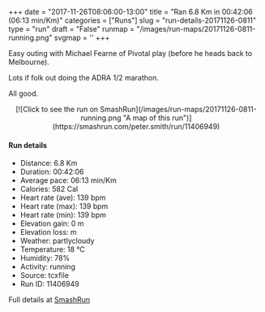+++
date = "2017-11-26T08:06:00-13:00"
title = "Ran 6.8 Km in 00:42:06 (06:13 min/Km)"
categories = ["Runs"]
slug = "run-details-20171126-0811"
type = "run"
draft = "False"
runmap = "/images/run-maps/20171126-0811-running.png"
svgmap = '<polyline points="0 50, 4 53, 6 55, 16 63, 20 65, 22 66, 29 68, 34 68, 37 68, 43 67, 50 66, 53 65, 61 62, 64 60, 68 59, 74 60, 76 60, 80 61, 84 63, 86 63, 88 62, 91 61, 96 58, 97 57, 100 53, 100 52, 95 46, 95 43, 95 43, 94 39, 95 37, 89 32, 95 38, 95 39, 94 40, 96 45, 97 48, 100 52, 100 53, 100 54, 97 57, 94 60, 91 61, 86 63, 84 63, 78 60, 71 59, 68 59, 64 60, 61 62, 57 63, 52 65, 49 66, 43 67, 38 68, 31 68, 24 66, 19 65, 17 64, 12 61, 6 55, 2 52, 0 50">'
+++

Easy outing with Michael Fearne of Pivotal play (before he heads back to Melbourne). 

Lots if folk out doing the ADRA 1/2 marathon. 

All good. 

<!--more-->

<center>
[![Click to see the run on SmashRun](/images/run-maps/20171126-0811-running.png "A map of this run")](https://smashrun.com/peter.smith/run/11406949)
</center>

#### Run details

* Distance: 6.8 Km
* Duration: 00:42:06
* Average pace: 06:13 min/Km
* Calories: 582 Cal
* Heart rate (ave): 139 bpm
* Heart rate (max): 139 bpm
* Heart rate (min): 139 bpm
* Elevation gain: 0 m
* Elevation loss:  m
* Weather: partlycloudy
* Temperature: 18 &deg;C
* Humidity: 78%
* Activity: running
* Source: tcxfile
* Run ID: 11406949

Full details at [SmashRun](https://smashrun.com/peter.smith/run/11406949)